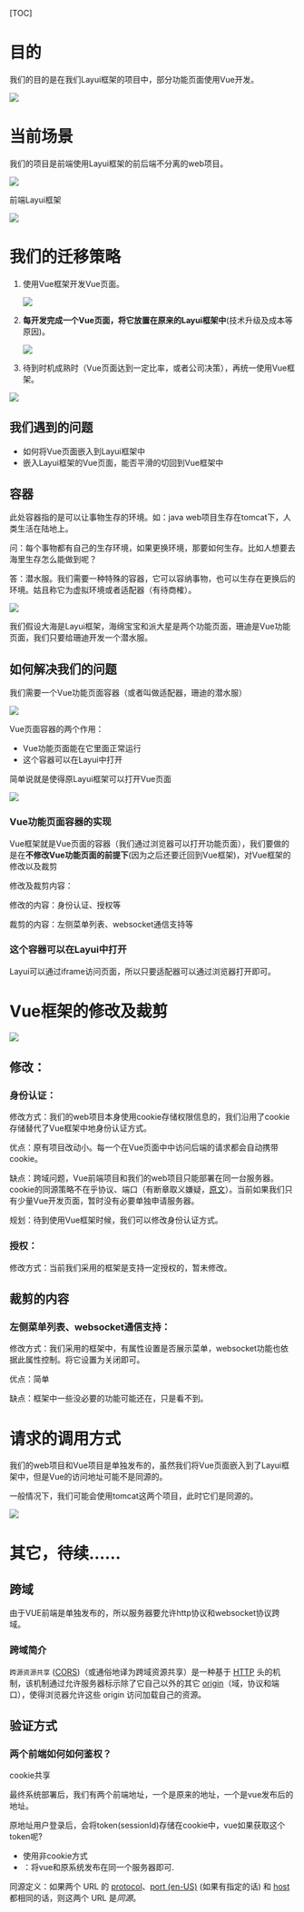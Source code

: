 [TOC]

# 目的

我们的目的是在我们Layui框架的项目中，部分功能页面使用Vue开发。

![](images\aim.png)

# 当前场景

我们的项目是前端使用Layui框架的前后端不分离的web项目。

![](images\前后端不分离.jpg)

前端Layui框架

![](images\Layui框架.jpg)

# 我们的迁移策略

1. 使用Vue框架开发Vue页面。

   ![](images\vue_first.png)

2. **每开发完成一个Vue页面，将它放置在原来的Layui框架中**(技术升级及成本等原因)。

   ![](images\aim.png)

3. 待到时机成熟时（Vue页面达到一定比率，或者公司决策），再统一使用Vue框架。

![](images\vue_third.png)

## 我们遇到的问题

- 如何将Vue页面嵌入到Layui框架中
- 嵌入Layui框架的Vue页面，能否平滑的切回到Vue框架中

## 容器

此处容器指的是可以让事物生存的环境。如：java web项目生存在tomcat下，人类生活在陆地上。

问：每个事物都有自己的生存环境，如果更换环境，那要如何生存。比如人想要去海里生存怎么能做到呢？

答：潜水服。我们需要一种特殊的容器，它可以容纳事物，也可以生存在更换后的环境。姑且称它为虚拟环境或者适配器（有待商榷）。

![](images\air_container.jpg)

我们假设大海是Layui框架，海绵宝宝和派大星是两个功能页面，珊迪是Vue功能页面，我们只要给珊迪开发一个潜水服。

## 如何解决我们的问题

我们需要一个Vue功能页面容器（或者叫做适配器，珊迪的潜水服）

![](images\container.png)

Vue页面容器的两个作用：

- Vue功能页面能在它里面正常运行
- 这个容器可以在Layui中打开

简单说就是使得原Layui框架可以打开Vue页面

![](images\final.png)

### Vue功能页面容器的实现

Vue框架就是Vue页面的容器（我们通过浏览器可以打开功能页面），我们要做的是在**不修改Vue功能页面的前提下**(因为之后还要迁回到Vue框架)，对Vue框架的修改以及裁剪

修改及裁剪内容：

修改的内容：身份认证、授权等

裁剪的内容：左侧菜单列表、websocket通信支持等

### 这个容器可以在Layui中打开

Layui可以通过iframe访问页面，所以只要适配器可以通过浏览器打开即可。

# Vue框架的修改及裁剪

![](images\edward.jpg)

## 修改：

### 身份认证：

修改方式：我们的web项目本身使用cookie存储权限信息的，我们沿用了cookie存储替代了Vue框架中地身份认证方式。

优点：原有项目改动小。每一个在Vue页面中中访问后端的请求都会自动携带cookie。

缺点：跨域问题，Vue前端项目和我们的web项目只能部署在同一台服务器。cookie的同源策略不在乎协议、端口（有断章取义嫌疑，[原文](https://developer.mozilla.org/zh-CN/docs/Web/Security/Same-origin_policy#%E8%B7%A8%E6%BA%90%E6%95%B0%E6%8D%AE%E5%AD%98%E5%82%A8%E8%AE%BF%E9%97%AE)）。当前如果我们只有少量Vue开发页面，暂时没有必要单独申请服务器。

规划：待到使用Vue框架时候，我们可以修改身份认证方式。

### 授权：

修改方式：当前我们采用的框架是支持一定授权的，暂未修改。

## 裁剪的内容

### 左侧菜单列表、websocket通信支持：

修改方式：我们采用的框架中，有属性设置是否展示菜单，websocket功能也依据此属性控制。将它设置为关闭即可。

优点：简单

缺点：框架中一些没必要的功能可能还在，只是看不到。

# 请求的调用方式

我们的web项目和Vue项目是单独发布的，虽然我们将Vue页面嵌入到了Layui框架中，但是Vue的访问地址可能不是同源的。

一般情况下，我们可能会使用tomcat这两个项目，此时它们是同源的。

![](images\request.png)

# 其它，待续……

## 跨域

由于VUE前端是单独发布的，所以服务器要允许http协议和websocket协议跨域。

### 跨域简介

`跨源资源共享` ([CORS](https://developer.mozilla.org/zh-CN/docs/Glossary/CORS))（或通俗地译为跨域资源共享）是一种基于 [HTTP](https://developer.mozilla.org/zh-CN/docs/Glossary/HTTP) 头的机制，该机制通过允许服务器标示除了它自己以外的其它 [origin](https://developer.mozilla.org/zh-CN/docs/Glossary/Origin)（域，协议和端口），使得浏览器允许这些 origin 访问加载自己的资源。

## 验证方式

### 两个前端如何如何鉴权？

cookie共享

最终系统部署后，我们有两个前端地址，一个是原来的地址，一个是vue发布后的地址。

原地址用户登录后，会将token(sessionId)存储在cookie中，vue如果获取这个token呢?

- 使用非cookie方式
- ：将vue和原系统发布在同一个服务器即可.

同源定义：如果两个 URL 的 [protocol](https://developer.mozilla.org/zh-CN/docs/Glossary/Protocol)、[port (en-US)](https://developer.mozilla.org/en-US/docs/Glossary/Port) (如果有指定的话) 和 [host](https://developer.mozilla.org/zh-CN/docs/Glossary/Host) 都相同的话，则这两个 URL 是*同源*。

